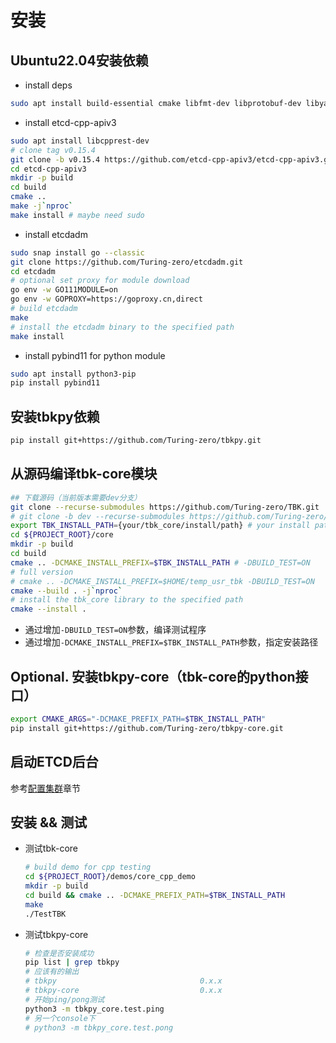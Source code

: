 # 安装

## Ubuntu22.04安装依赖

* install deps
```bash
sudo apt install build-essential cmake libfmt-dev libprotobuf-dev libyaml-cpp-dev libboost-dev libboost-system-dev libboost-thread-dev libboost-random-dev pkg-config libgrpc++-dev pybind11-dev protobuf-compiler protobuf-compiler-grpc nlohmann-json3-dev curl openssh-server
```
* install etcd-cpp-apiv3
```bash
sudo apt install libcpprest-dev
# clone tag v0.15.4
git clone -b v0.15.4 https://github.com/etcd-cpp-apiv3/etcd-cpp-apiv3.git
cd etcd-cpp-apiv3
mkdir -p build
cd build
cmake ..
make -j`nproc`
make install # maybe need sudo
```
* install etcdadm
```bash
sudo snap install go --classic
git clone https://github.com/Turing-zero/etcdadm.git
cd etcdadm
# optional set proxy for module download
go env -w GO111MODULE=on
go env -w GOPROXY=https://goproxy.cn,direct
# build etcdadm
make
# install the etcdadm binary to the specified path
make install
```

* install pybind11 for python module
```bash
sudo apt install python3-pip
pip install pybind11
```

## 安装tbkpy依赖
```bash
pip install git+https://github.com/Turing-zero/tbkpy.git
```

## 从源码编译tbk-core模块
```bash
## 下载源码（当前版本需要dev分支）
git clone --recurse-submodules https://github.com/Turing-zero/TBK.git
# git clone -b dev --recurse-submodules https://github.com/Turing-zero/TBK.git
export TBK_INSTALL_PATH={your/tbk_core/install/path} # your install path for tbk_core, such as $HOME/temp_usr_tbk or /usr/local/tbk
cd ${PROJECT_ROOT}/core
mkdir -p build
cd build
cmake .. -DCMAKE_INSTALL_PREFIX=$TBK_INSTALL_PATH # -DBUILD_TEST=ON
# full version
# cmake .. -DCMAKE_INSTALL_PREFIX=$HOME/temp_usr_tbk -DBUILD_TEST=ON
cmake --build . -j`nproc`
# install the tbk_core library to the specified path
cmake --install .
```

* 通过增加`-DBUILD_TEST=ON`参数，编译测试程序
* 通过增加`-DCMAKE_INSTALL_PREFIX=$TBK_INSTALL_PATH`参数，指定安装路径

## **Optional**. 安装tbkpy-core（tbk-core的python接口）
```bash
export CMAKE_ARGS="-DCMAKE_PREFIX_PATH=$TBK_INSTALL_PATH"
pip install git+https://github.com/Turing-zero/tbkpy-core.git
```

## 启动ETCD后台

参考[配置集群](./9_cluster.md)章节

## 安装 && 测试
* 测试tbk-core
    ```bash
    # build demo for cpp testing
    cd ${PROJECT_ROOT}/demos/core_cpp_demo
    mkdir -p build
    cd build && cmake .. -DCMAKE_PREFIX_PATH=$TBK_INSTALL_PATH
    make
    ./TestTBK
    ```
* 测试tbkpy-core
    ```bash
    # 检查是否安装成功
    pip list | grep tbkpy
    # 应该有的输出
    # tbkpy                                0.x.x
    # tbkpy-core                           0.x.x
    # 开始ping/pong测试
    python3 -m tbkpy_core.test.ping
    # 另一个console下
    # python3 -m tbkpy_core.test.pong
    ```
